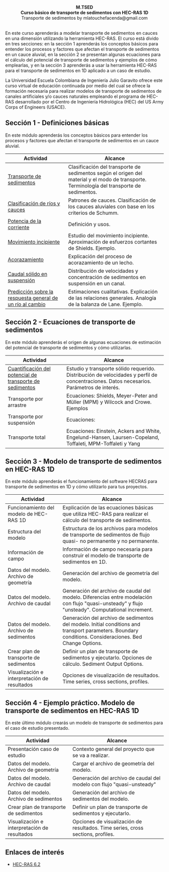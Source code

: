 <div align="center">
<br><b>M.TSED </b>
<br><b>Curso básico de transporte de sedimentos con HEC-RAS 1D </b>
<br>Transporte de sedimentos by mlatouchefacenda@gmail.com<br>  
</div>

<br>En este curso aprenderás a modelar transporte de sedimentos en cauces en una dimensión utilizando la herramienta HEC-RAS. El curso está divido en tres secciones: en la sección 1 aprenderás los conceptos básicos para entender los procesos y factores que afectan el transporte de sedimentos en un cauce aluvial, en la sección 2 se presentan algunas ecuaciones para el cálculo del potencial de transporte de sedimentos y ejemplos de cómo emplearlas, y en la sección 3 aprenderás a usar la herramienta HEC-RAS para el transporte de sedimentos en 1D aplicado a un caso de estudio.

La Universidad Escuela Colombiana de Ingeniería Julio Garavito ofrece este curso virtual de educación continuada por medio del cual se ofrece la formación necesaria para realizar modelos de transporte de sedimentos de canales artificiales y/o cauces naturales empleando el programa de HEC-RAS desarrollado por el Centro de Ingeniería Hidrológica (HEC) del US Army Corps of Engineers (USACE). 

## Sección 1 - Definiciones básicas
En este módulo aprenderás los conceptos básicos para entender los procesos y factores que afectan el transporte de sedimentos en un cauce aluvial.

| Actividad                                                                     | Alcance                                                                                                                                     |
|-------------------------------------------------------------------------------|---------------------------------------------------------------------------------------------------------------------------------------------|
| [Transporte de sedimentos](Section01/1_TransporteDeSedimentos)                | Clasificación del transporte de sedimentos según el origen del material y el modo de transporte. Terminología del transporte de sedimentos. |
| [Clasificación de ríos y cauces](Section01/1_ClasificacionRios)               | Patrones de cauces. Clasificación de los cauces aluviales con base en los criterios de Schumm.                                              |
| [Potencia de la corriente](Section01/1_Potencia)                              | Definición y usos.                                                                                                                          |
| [Movimiento incipiente](Section01/1_MovimientoIncipiente)                     | Estudio del movimiento incipiente. Aproximación de esfuerzos cortantes de Shields. Ejemplo.                                                 |
| [Acorazamiento](Section01/1_Acorazamiento)                                    | Explicación del proceso de acorazamiento de un lecho.                                                                                       |
| [Caudal sólido en suspensión](Section01/1_CaudalSuspension)                   | Distribución de velocidades y concentración de sedimentos en suspensión en un canal.                                                        |
| [Predicción sobre la respuesta general de un río al cambio](Section01/1_Lane) | Estimaciones cualitativas. Explicación de las relaciones generales. Analogía de la balanza de Lane. Ejemplo.                                |

## Sección 2 - Ecuaciones de transporte de sedimentos
En este módulo aprenderás el origen de algunas ecuaciones de estimación del potencial de transporte de sedimentos y cómo utilizarlas.

| Actividad                                                                                             | Alcance                                                                                                                                  |
|-------------------------------------------------------------------------------------------------------|------------------------------------------------------------------------------------------------------------------------------------------|
| [Cuantificación del potencial de transporte de sedimentos](Section02/2_PotencialTransporteSedimentos) | Estudio y transporte sólido requerido. Distribución de velocidades y perfil de concentraciones. Datos necesarios. Parámetros de interés. |
| Transporte por arrastre                                                                               | Ecuaciones: Shields, Meyer-Peter and Müller (MPM) y Wilcock and Crowe. Ejemplos                                                          |
| Transporte por suspensión                                                                             | Ecuaciones:                                                                                                                              |
| Transporte total                                                                                      | Ecuaciones: Einstein, Ackers and White, Engelund-Hansen, Laursen-Copeland, Toffaleti, MPM-Toffaleti y Yang                               |

## Sección 3 - Modelo de transporte de sedimentos en HEC-RAS 1D
En este módulo aprenderás el funcionamiento del software HECRAS para transporte de sedimentos en 1D y cómo utilizarlo para tus proyectos.

| Actividad                                    | Alcance                                                                                                                                                 |
|----------------------------------------------|---------------------------------------------------------------------------------------------------------------------------------------------------------|
| Funcionamiento del modelo de HEC-RAS 1D      | Explicación de las ecuaciones básicas que utiliza HEC-RAS para realizar el cálculo del transporte de sedimentos.                                        |
| Estructura del modelo                        | Estructura de los archivos para modelos de transporte de sedimentos de flujo quasi- no permanente y no permanente.                                      |
| Información de campo                         | Información de campo necesaria para construir el modelo de transporte de sedimentos en 1D.                                                              |
| Datos del modelo. Archivo de geometría       | Generación del archivo de geometría del modelo.                                                                                                         |
| Datos del modelo. Archivo de caudal          | Generación del archivo de caudal del modelo. Diferencias entre modelación con flujo "quasi-unsteady" y flujo "unsteady". Computational increment.       |
| Datos del modelo. Archivo de sedimentos      | Generación del archivo de sedimentos del modelo. Initial conditions and transport parameters. Boundary conditions. Consideraciones. Bed Change Options. |
| Crear plan de transporte de sedimentos       | Definir un plan de transporte de sedimentos y ejecutarlo. Opciones de cálculo. Sediment Output Options.                                                 |
| Visualización e interpretación de resultados | Opciones de visualización de resultados. Time series, cross sections, profiles.                                                                         |

## Sección 4 - Ejemplo práctico. Modelo de transporte de sedimentos en HEC-RAS 1D
En este último módulo crearás un modelo de transporte de sedimentos para el caso de estudio presentado.

| Actividad                                    | Alcance                                                                         |
|----------------------------------------------|---------------------------------------------------------------------------------|
| Presentación caso de estudio                 | Contexto general del proyecto que se va a realizar.                             |
| Datos del modelo. Archivo de geometría       | Cargar el archivo de geometría del modelo.                                      |
| Datos del modelo. Archivo de caudal          | Generación del archivo de caudal del modelo con flujo "quasi-unsteady"          |
| Datos del modelo. Archivo de sedimentos      | Generación del archivo de sedimentos del modelo.                                |
| Crear plan de transporte de sedimentos       | Definir un plan de transporte de sedimentos y ejecutarlo.                       |
| Visualización e interpretación de resultados | Opciones de visualización de resultados. Time series, cross sections, profiles. |

## Enlaces de interés
* [HEC-RAS 6.2](https://www.hec.usace.army.mil/software/hec-ras/download.aspx)